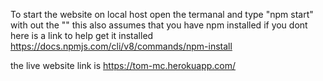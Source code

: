 To start the website on local host open the termanal and type "npm start" with out the "" this also assumes that you have npm installed if you dont here is a link to help get it installed https://docs.npmjs.com/cli/v8/commands/npm-install

the live website link is https://tom-mc.herokuapp.com/